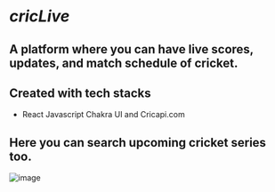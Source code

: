 # *cricLive*

## A platform where you can have live scores, updates, and match schedule of cricket.

## Created with tech stacks 
- React Javascript Chakra UI and Cricapi.com

## Here you can search upcoming cricket series too.

![image](https://user-images.githubusercontent.com/77965216/205295632-0df642d4-6990-43eb-a4be-45f8e2c33664.png)
